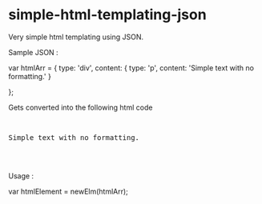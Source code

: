 # simple-html-templating-json
Very simple html templating using JSON.

Sample JSON :

var htmlArr = {
  type: 'div',
  content: {
    type: 'p',
    content: 'Simple text with no formatting.'
  }

};

Gets converted into the following html code
<pre>
<div>
<p>Simple text with no formatting.</p>
</div>
</pre>

Usage :

var htmlElement = newElm(htmlArr);
